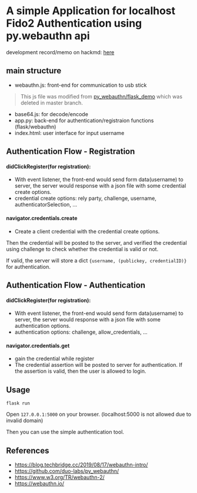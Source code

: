 # A simple Application for localhost Fido2 Authentication using py.webauthn api

development record/memo on hackmd: [here](https://hackmd.io/@HwCEEbGFTlaEAc8OPuuGog/HyhkSgNxt)

## main structure 
* webauthn.js: front-end for communication to usb stick
> This js file was modified from [py_webauthn/flask_demo](https://github.com/duo-labs/py_webauthn/tree/4a0f8cd1db3b7635a1951a933d5a690beedf7c50) which was deleted in master branch.
* base64.js: for decode/encode
* app.py: back-end for authentication/registraion functions (flask/webauthn)
* index.html: user interface for input username

## Authentication Flow - Registration

#### didClickRegister(for registration):
* With event listener, the front-end would send form data(username) to server, the server would response with a json file with some credential create options.
* credential create options: rely party, challenge, username, authenticatorSelection, ...

#### navigator.credentials.create
* Create a client credential with the credential create options.

Then the credential will be posted to the server, and verified the credential using challenge to check whether the credential is valid or not.

If valid, the server will store a dict ```{username, (publickey, credentialID)}``` for authentication.

## Authentication Flow - Authentication

#### didClickRegister(for registration):
* With event listener, the front-end would send form data(username) to server, the server would response with a json file with some authentication options.
* authentication options: challenge, allow_credentials, ...

#### navigator.credentials.get
* gain the credential while register
* The credential assertion will be posted to server for authentication. If the assertion is valid, then the user is allowed to login.


## Usage
```
flask run
```
Open ```127.0.0.1:5000``` on your browser. (localhost:5000 is not allowed due to invalid domain)

Then you can use the simple authentication tool.

## References
* https://blog.techbridge.cc/2019/08/17/webauthn-intro/
* https://github.com/duo-labs/py_webauthn/
* https://www.w3.org/TR/webauthn-2/
* https://webauthn.io/
